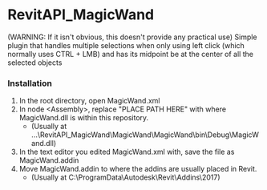# RevitAPI_MagicWand
(WARNING: If it isn't obvious, this doesn't provide any practical use) Simple plugin that handles multiple selections when only using left click (which normally uses CTRL + LMB) and has its midpoint be at the center of all the selected objects



### Installation

1. In the root directory, open MagicWand.xml
2. In node \<Assembly>, replace "PLACE PATH HERE" with where MagicWand.dll is within this repository.
   * (Usually at ...\RevitAPI_MagicWand\MagicWand\MagicWand\bin\Debug\\MagicWand.dll)
3. In the text editor you edited MagicWand.xml with, save the file as MagicWand.addin
4. Move MagicWand.addin to where the addins are usually placed in Revit.
   * (Usually at C:\ProgramData\Autodesk\Revit\Addins\2017)